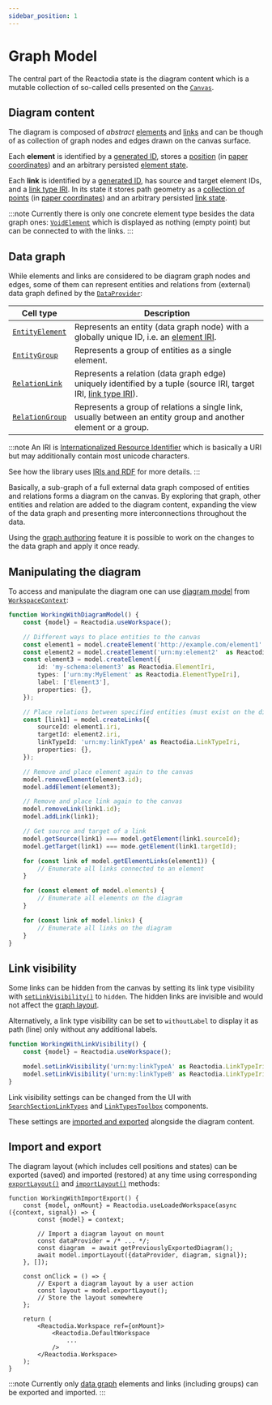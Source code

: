 ```yaml
---
sidebar_position: 1
---
```


# Graph Model

The central part of the Reactodia state is the diagram content which is a mutable collection of so-called cells presented on the [`Canvas`](/docs/components/canvas.md).

## Diagram content

The diagram is composed of *abstract* [elements](/docs/api/workspace/classes/Element.md) and [links](/docs/api/workspace/classes/Link.md) and can be though of as collection of graph nodes and edges drawn on the canvas surface.

Each **element** is identified by a [generated ID](/docs/api/workspace/classes/Element.md#generateid), stores a [position](/docs/api/workspace/classes/Element.md#position) (in [paper coordinates](/docs/concepts/canvas-coordinates)) and an arbitrary persisted [element state](/docs/api/workspace/classes/Element.md#elementstate).

Each **link** is identified by a [generated ID](/docs/api/workspace/classes/Link.md#generateid), has source and target element IDs, and a [link type IRI](/docs/api/workspace/type-aliases/LinkTypeIri.md). In its state it stores path geometry as a [collection of points](/docs/api/workspace/classes/Link.md#vertices) (in [paper coordinates](/docs/concepts/canvas-coordinates)) and an arbitrary persisted [link state](/docs/api/workspace/classes/Link.md#linkstate).

:::note
Currently there is only one concrete element type besides the data graph ones: [`VoidElement`](/docs/api/workspace/classes/VoidElement.md) which is displayed as nothing (empty point) but can be connected to with the links.
:::

## Data graph

While elements and links are considered to be diagram graph nodes and edges, some of them can represent entities and relations from (external) data graph defined by the [`DataProvider`](/docs/concepts/data-provider):

| Cell type | Description |
|-----------|-------------|
| [`EntityElement`](/docs/api/workspace/classes/EntityElement.md) | Represents an entity (data graph node) with a globally unique ID, i.e. an [element IRI](/docs/api/workspace/type-aliases/ElementIri.md). |
| [`EntityGroup`](/docs/api/workspace/classes/EntityGroup.md) | Represents a group of entities as a single element. |
| [`RelationLink`](/docs/api/workspace/classes/RelationLink.md) | Represents a relation (data graph edge) uniquely identified by a tuple (source IRI, target IRI, [link type IRI](/docs/api/workspace/type-aliases/LinkTypeIri.md)). |
| [`RelationGroup`](/docs/api/workspace/classes/RelationGroup.md) | Represents a group of relations a single link, usually between an entity group and another element or a group. |

:::note
An IRI is [Internationalized Resource Identifier](https://en.wikipedia.org/wiki/Internationalized_Resource_Identifier) which is basically a URI but may additionally contain most unicode characters.

See how the library uses [IRIs and RDF](/docs/concepts/data-provider#iri-and-rdf) for more details.
:::

Basically, a sub-graph of a full external data graph composed of entities and relations forms a diagram on the canvas. By exploring that graph, other entities and relation are added to the diagram content, expanding the view of the data graph and presenting more interconnections throughout the data.

Using the [graph authoring](/docs/concepts/graph-authoring) feature it is possible to work on the changes to the data graph and apply it once ready.

## Manipulating the diagram

To access and manipulate the diagram one can use [diagram model](/docs/api/workspace/classes/DataDiagramModel.md) from [`WorkspaceContext`](/docs/concepts/workspace-context):
```ts
function WorkingWithDiagramModel() {
    const {model} = Reactodia.useWorkspace();

    // Different ways to place entities to the canvas
    const element1 = model.createElement('http://example.com/element1' as Reactodia.ElementIri);
    const element2 = model.createElement('urn:my:element2'  as Reactodia.ElementIri);
    const element3 = model.createElement({
        id: 'my-schema:element3' as Reactodia.ElementIri,
        types: ['urn:my:MyElement' as Reactodia.ElementTypeIri],
        label: ['Element3'],
        properties: {},
    });

    // Place relations between specified entities (must exist on the diagram)
    const [link1] = model.createLinks({
        sourceId: element1.iri,
        targetId: element2.iri,
        linkTypeId: 'urn:my:linkTypeA' as Reactodia.LinkTypeIri,
        properties: {},
    });

    // Remove and place element again to the canvas
    model.removeElement(element3.id);
    model.addElement(element3);

    // Remove and place link again to the canvas
    model.removeLink(link1.id);
    model.addLink(link1);

    // Get source and target of a link
    model.getSource(link1) === model.getElement(link1.sourceId);
    model.getTarget(link1) === mode.getElement(link1.targetId);

    for (const link of model.getElementLinks(element1)) {
        // Enumerate all links connected to an element
    }

    for (const element of model.elements) {
        // Enumerate all elements on the diagram
    }

    for (const link of model.links) {
        // Enumerate all links on the diagram
    }
}
```

## Link visibility

Some links can be hidden from the canvas by setting its link type visibility with [`setLinkVisibility()`](/docs/api/workspace/classes/DataDiagramModel.md#setlinkvisibility) to `hidden`. The hidden links are invisible and would not affect the [graph layout](/docs/concepts/graph-layout).

Alternatively, a link type visibility can be set to `withoutLabel` to display it as path (line) only without any additional labels.

```ts
function WorkingWithLinkVisibility() {
    const {model} = Reactodia.useWorkspace();

    model.setLinkVisibility('urn:my:linkTypeA' as Reactodia.LinkTypeIri, 'hidden');
    model.setLinkVisibility('urn:my:linkTypeB' as Reactodia.LinkTypeIri, 'withoutLabel');
}
```

Link visibility settings can be changed from the UI with [`SearchSectionLinkTypes`](/docs/components/unified-search.md#search-sections) and [`LinkTypesToolbox`](/docs/components/link-types-toolbox.md) components.

These settings are [imported and exported](#import-and-export) alongside the diagram content.

## Import and export

The diagram layout (which includes cell positions and states) can be exported (saved) and imported (restored) at any time using corresponding [`exportLayout()`](/docs/api/workspace/classes/DataDiagramModel.md#exportlayout) and [`importLayout()`](/docs/api/workspace/classes/DataDiagramModel.md#importlayout) methods:

```tsx
function WorkingWithImportExport() {
    const {model, onMount} = Reactodia.useLoadedWorkspace(async ({context, signal}) => {
        const {model} = context;

        // Import a diagram layout on mount
        const dataProvider = /* ... */;
        const diagram  = await getPreviouslyExportedDiagram();
        await model.importLayout({dataProvider, diagram, signal});
    }, []);

    const onClick = () => {
        // Export a diagram layout by a user action
        const layout = model.exportLayout();
        // Store the layout somewhere
    };

    return (
        <Reactodia.Workspace ref={onMount}>
            <Reactodia.DefaultWorkspace
                ...
            />
        </Reactodia.Workspace>
    );
}
```

:::note
Currently only [data graph](#data-graph) elements and links (including groups) can be exported and imported.
:::
